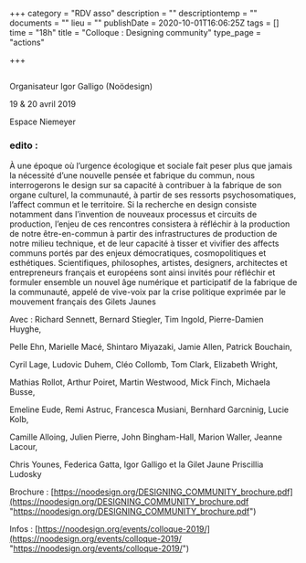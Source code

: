 +++
category = "RDV asso"
description = ""
descriptiontemp = ""
documents = ""
lieu = ""
publishDate = 2020-10-01T16:06:25Z
tags = []
time = "18h"
title = "Colloque : Designing community"
type_page = "actions"

+++
## 

Organisateur Igor Galligo (Noödesign)

19 & 20 avril 2019

Espace Niemeyer

### **edito :**

À une époque où l’urgence écologique et sociale fait peser plus que jamais la nécessité d’une nouvelle pensée et fabrique du commun, nous interrogerons le design sur sa capacité à contribuer à la fabrique de son organe culturel, la communauté, à partir de ses ressorts psychosomatiques, l’affect commun et le territoire. Si la recherche en design consiste notamment dans l’invention de nouveaux processus et circuits de production, l’enjeu de ces rencontres consistera à réfléchir à la production de notre être-en-commun à partir des infrastructures de production de notre milieu technique, et de leur capacité à tisser et vivifier des affects communs portés par des enjeux démocratiques, cosmopolitiques et esthétiques. Scientifiques, philosophes, artistes, designers, architectes et entrepreneurs français et européens sont ainsi invités pour réfléchir et formuler ensemble un nouvel âge numérique et participatif de la fabrique de la communauté, appelé de vive-voix par la crise politique exprimée par le mouvement français des Gilets Jaunes

Avec : Richard Sennett, Bernard Stiegler, Tim Ingold, Pierre-Damien Huyghe,

Pelle Ehn, Marielle Macé, Shintaro Miyazaki, Jamie Allen, Patrick Bouchain,

Cyril Lage, Ludovic Duhem, Cléo Collomb, Tom Clark, Elizabeth Wright,

Mathias Rollot, Arthur Poiret, Martin Westwood, Mick Finch, Michaela Busse,

Emeline Eude, Remi Astruc, Francesca Musiani, Bernhard Garcninig, Lucie Kolb,

Camille Alloing, Julien Pierre, John Bingham-Hall, Marion Waller, Jeanne Lacour,

Chris Younes, Federica Gatta, Igor Galligo et la Gilet Jaune Priscillia Ludosky

Brochure : [https://noodesign.org/DESIGNING_COMMUNITY_brochure.pdf](https://noodesign.org/DESIGNING_COMMUNITY_brochure.pdf "https://noodesign.org/DESIGNING_COMMUNITY_brochure.pdf")

Infos : [https://noodesign.org/events/colloque-2019/](https://noodesign.org/events/colloque-2019/ "https://noodesign.org/events/colloque-2019/")